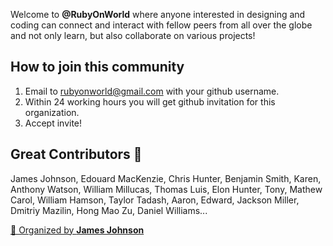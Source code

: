 <!-- ![RubyCommunity](https://github.com/RubyOnWorld/.github/blob/main/profile/RubyOnRails.jpg) -->

<!-- # **Ruby On World** -->

Welcome to **@RubyOnWorld** where anyone interested in designing and coding can connect and interact with fellow peers from all over the globe and not only learn, but also collaborate on various projects!

## How to join this community
1. Email to rubyonworld@gmail.com with your github username.
2. Within 24 working hours you will get github invitation for this organization.
3. Accept invite!

## Great Contributors 💖
James Johnson, Edouard MacKenzie, Chris Hunter, Benjamin Smith, Karen, Anthony Watson, William Millucas, Thomas Luis, Elon Hunter, Tony, Mathew Carol, William Hamson, Taylor Tadash, Aaron, Edward, Jackson Miller, Dmitriy Mazilin, Hong Mao Zu, Daniel Williams...

<a href="https://github.com/xmas7">👋 Organized by <strong>James Johnson</strong> </a>
